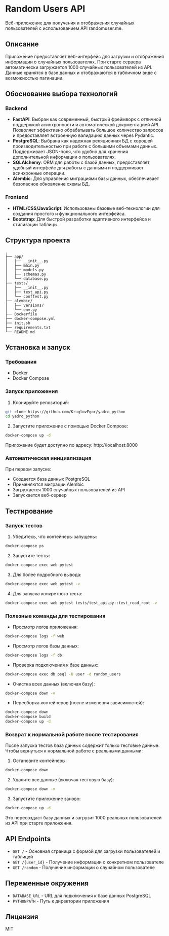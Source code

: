 # Random Users API

Веб-приложение для получения и отображения случайных пользователей с использованием API randomuser.me.

## Описание

Приложение предоставляет веб-интерфейс для загрузки и отображения информации о случайных пользователях. При старте сервера автоматически загружается 1000 случайных пользователей из API. Данные хранятся в базе данных и отображаются в табличном виде с возможностью пагинации.

## Обоснование выбора технологий

### Backend
- **FastAPI**: Выбран как современный, быстрый фреймворк с отличной поддержкой асинхронности и автоматической документацией API. Позволяет эффективно обрабатывать большое количество запросов и предоставляет встроенную валидацию данных через Pydantic.
- **PostgreSQL**: Выбрана как надежная реляционная БД с хорошей производительностью при работе с большими объемами данных. Поддерживает JSON-поля, что удобно для хранения дополнительной информации о пользователях.
- **SQLAlchemy**: ORM для работы с базой данных, предоставляет удобный интерфейс для работы с данными и поддерживает асинхронные операции.
- **Alembic**: Для управления миграциями базы данных, обеспечивает безопасное обновление схемы БД.

### Frontend
- **HTML/CSS/JavaScript**: Использованы базовые веб-технологии для создания простого и функционального интерфейса.
- **Bootstrap**: Для быстрой разработки адаптивного интерфейса и стилизации таблицы.

## Структура проекта

```
.
├── app/
│   ├── __init__.py
│   ├── main.py
│   ├── models.py
│   ├── schemas.py
│   └── database.py
├── tests/
│   ├── __init__.py
│   ├── test_api.py
│   └── conftest.py
├── alembic/
│   ├── versions/
│   └── env.py
├── Dockerfile
├── docker-compose.yml
├── init.sh
├── requirements.txt
└── README.md

```

## Установка и запуск

### Требования

- Docker
- Docker Compose

### Запуск приложения

1. Клонируйте репозиторий:
```bash
git clone https://github.com/KruglovEgor/yadro_python
cd yadro_python
```

2. Запустите приложение с помощью Docker Compose:
```bash
docker-compose up -d
```

Приложение будет доступно по адресу: http://localhost:8000

### Автоматическая инициализация

При первом запуске:
- Создается база данных PostgreSQL
- Применяются миграции Alembic
- Загружается 1000 случайных пользователей из API
- Запускается веб-сервер

## Тестирование

### Запуск тестов

1. Убедитесь, что контейнеры запущены:
```bash
docker-compose ps
```

2. Запустите тесты:
```bash
docker-compose exec web pytest
```

3. Для более подробного вывода:
```bash
docker-compose exec web pytest -v
```

4. Для запуска конкретного теста:
```bash
docker-compose exec web pytest tests/test_api.py::test_read_root -v
```

### Полезные команды для тестирования

- Просмотр логов приложения:
```bash
docker-compose logs -f web
```

- Просмотр логов базы данных:
```bash
docker-compose logs -f db
```

- Проверка подключения к базе данных:
```bash
docker-compose exec db psql -U user -d random_users
```

- Очистка всех данных (включая базу):
```bash
docker-compose down -v
```

- Пересборка контейнеров (после изменения зависимостей):
```bash
docker-compose down
docker-compose build
docker-compose up -d
```

### Возврат к нормальной работе после тестирования

После запуска тестов база данных содержит только тестовые данные. Чтобы вернуться к нормальной работе с реальными данными:

1. Остановите контейнеры:
```bash
docker-compose down
```

2. Удалите все данные (включая тестовую базу):
```bash
docker-compose down -v
```

3. Запустите приложение заново:
```bash
docker-compose up -d
```

Это пересоздаст базу данных и загрузит 1000 реальных пользователей из API при старте приложения.

## API Endpoints

- `GET /` - Основная страница с формой для загрузки пользователей и таблицей
- `GET /{user_id}` - Получение информации о конкретном пользователе
- `GET /random` - Получение информации о случайном пользователе

## Переменные окружения

- `DATABASE_URL` - URL для подключения к базе данных PostgreSQL
- `PYTHONPATH` - Путь к директории приложения

## Лицензия

MIT 